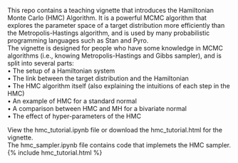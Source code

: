 This repo contains a teaching vignette that introduces the Hamiltonian Monte Carlo (HMC) Algorithm. It is a powerful MCMC algorithm that explores the parameter space of a target distribution more efficiently than the Metropolis-Hastings algorithm, and is used by many probabilistic programming languages such as Stan and Pyro. <br/>
The vignette is designed for people who have some knowledge in MCMC algorithms (i.e., knowing Metropolis-Hastings and Gibbs sampler), and is split into several parts: <br/>
• The setup of a Hamiltonian system <br/>
• The link between the target distribution and the Hamiltonian <br/>
• The HMC algorithm itself (also explaining the intuitions of each step in the HMC) <br/>
• An example of HMC for a standard normal <br/>
• A comparison between HMC and MH for a bivariate normal <br/>
• The effect of hyper-parameters of the HMC <br/>

View the hmc_tutorial.ipynb file or download the hmc_tutorial.html for the vignette. <br/>
The hmc_sampler.ipynb file contains code that implemets the HMC sampler. <br/>
{% include hmc_tutorial.html %}